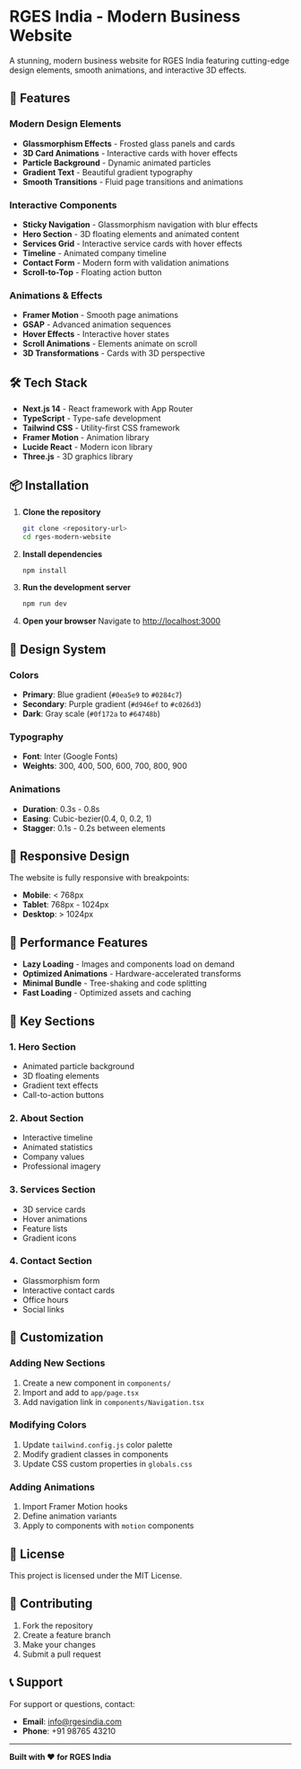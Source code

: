# RGES India - Modern Business Website

A stunning, modern business website for RGES India featuring cutting-edge design elements, smooth animations, and interactive 3D effects.

## 🚀 Features

### Modern Design Elements
- **Glassmorphism Effects** - Frosted glass panels and cards
- **3D Card Animations** - Interactive cards with hover effects
- **Particle Background** - Dynamic animated particles
- **Gradient Text** - Beautiful gradient typography
- **Smooth Transitions** - Fluid page transitions and animations

### Interactive Components
- **Sticky Navigation** - Glassmorphism navigation with blur effects
- **Hero Section** - 3D floating elements and animated content
- **Services Grid** - Interactive service cards with hover effects
- **Timeline** - Animated company timeline
- **Contact Form** - Modern form with validation animations
- **Scroll-to-Top** - Floating action button

### Animations & Effects
- **Framer Motion** - Smooth page animations
- **GSAP** - Advanced animation sequences
- **Hover Effects** - Interactive hover states
- **Scroll Animations** - Elements animate on scroll
- **3D Transformations** - Cards with 3D perspective

## 🛠️ Tech Stack

- **Next.js 14** - React framework with App Router
- **TypeScript** - Type-safe development
- **Tailwind CSS** - Utility-first CSS framework
- **Framer Motion** - Animation library
- **Lucide React** - Modern icon library
- **Three.js** - 3D graphics library

## 📦 Installation

1. **Clone the repository**
   ```bash
   git clone <repository-url>
   cd rges-modern-website
   ```

2. **Install dependencies**
   ```bash
   npm install
   ```

3. **Run the development server**
   ```bash
   npm run dev
   ```

4. **Open your browser**
   Navigate to [http://localhost:3000](http://localhost:3000)

## 🎨 Design System

### Colors
- **Primary**: Blue gradient (`#0ea5e9` to `#0284c7`)
- **Secondary**: Purple gradient (`#d946ef` to `#c026d3`)
- **Dark**: Gray scale (`#0f172a` to `#64748b`)

### Typography
- **Font**: Inter (Google Fonts)
- **Weights**: 300, 400, 500, 600, 700, 800, 900

### Animations
- **Duration**: 0.3s - 0.8s
- **Easing**: Cubic-bezier(0.4, 0, 0.2, 1)
- **Stagger**: 0.1s - 0.2s between elements

## 📱 Responsive Design

The website is fully responsive with breakpoints:
- **Mobile**: < 768px
- **Tablet**: 768px - 1024px
- **Desktop**: > 1024px

## 🚀 Performance Features

- **Lazy Loading** - Images and components load on demand
- **Optimized Animations** - Hardware-accelerated transforms
- **Minimal Bundle** - Tree-shaking and code splitting
- **Fast Loading** - Optimized assets and caching

## 🎯 Key Sections

### 1. Hero Section
- Animated particle background
- 3D floating elements
- Gradient text effects
- Call-to-action buttons

### 2. About Section
- Interactive timeline
- Animated statistics
- Company values
- Professional imagery

### 3. Services Section
- 3D service cards
- Hover animations
- Feature lists
- Gradient icons

### 4. Contact Section
- Glassmorphism form
- Interactive contact cards
- Office hours
- Social links

## 🔧 Customization

### Adding New Sections
1. Create a new component in `components/`
2. Import and add to `app/page.tsx`
3. Add navigation link in `components/Navigation.tsx`

### Modifying Colors
1. Update `tailwind.config.js` color palette
2. Modify gradient classes in components
3. Update CSS custom properties in `globals.css`

### Adding Animations
1. Import Framer Motion hooks
2. Define animation variants
3. Apply to components with `motion` components

## 📄 License

This project is licensed under the MIT License.

## 🤝 Contributing

1. Fork the repository
2. Create a feature branch
3. Make your changes
4. Submit a pull request

## 📞 Support

For support or questions, contact:
- **Email**: info@rgesindia.com
- **Phone**: +91 98765 43210

---

**Built with ❤️ for RGES India** 